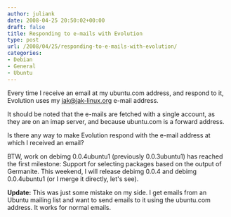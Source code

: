 ```yaml
---
author: juliank
date: 2008-04-25 20:50:02+00:00
draft: false
title: Responding to e-mails with Evolution
type: post
url: /2008/04/25/responding-to-e-mails-with-evolution/
categories:
- Debian
- General
- Ubuntu
---
```


Every time I receive an email at my ubuntu.com address, and respond to it, Evolution uses my jak@jak-linux.org e-mail address.

It should be noted that the e-mails are fetched with a single account, as they are on an imap server, and because ubuntu.com is a forward address.

Is there any way to make Evolution respond with the e-mail address at which I received an email?

BTW, work on debimg 0.0.4ubuntu1 (previously 0.0.3ubuntu1) has reached the first milestone: Support for selecting packages based on the output of Germanite. This weekend, I will release debimg 0.0.4 and debimg 0.0.4ubuntu1 (or I merge it directly, let's see).

**Update:** This was just some mistake on my side. I get emails from an Ubuntu mailing list and want to send emails to it using the ubuntu.com address. It works for normal emails.
